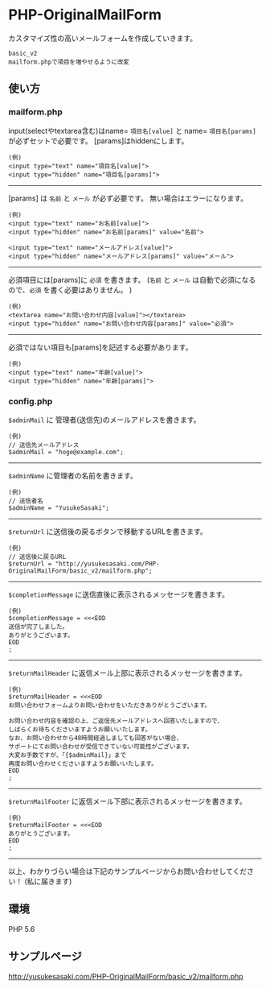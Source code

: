 # PHP-OriginalMailForm
カスタマイズ性の高いメールフォームを作成していきます。

    basic_v2
    mailform.phpで項目を増やせるように改変
    
    
## 使い方

### mailform.php

input(selectやtextarea含む)はname= `項目名[value]` と name= `項目名[params]` が必ずセットで必要です。
[params]はhiddenにします。

    (例)
    <input type="text" name="項目名[value]">
    <input type="hidden" name="項目名[params]">

***

[params] は `名前` と `メール` が必ず必要です。
無い場合はエラーになります。

    (例)
    <input type="text" name="お名前[value]">
    <input type="hidden" name="お名前[params]" value="名前">
    
    <input type="text" name="メールアドレス[value]">
    <input type="hidden" name="メールアドレス[params]" value="メール">

***

必須項目には[params]に `必須` を書きます。
(`名前` と `メール` は自動で必須になるので、`必須` を書く必要はありません。 )

    (例)
    <textarea name="お問い合わせ内容[value]"></textarea>
    <input type="hidden" name="お問い合わせ内容[params]" value="必須">

***

必須ではない項目も[params]を記述する必要があります。

    (例)
    <input type="text" name="年齢[value]">
    <input type="hidden" name="年齢[params]">


### config.php

`$adminMail` に 管理者(送信先)のメールアドレスを書きます。

    (例)
    // 送信先メールアドレス
    $adminMail = "hoge@example.com";


***

`$adminName` に管理者の名前を書きます。

    (例)
    // 送信者名
    $adminName = "YusukeSasaki";


***

`$returnUrl` に送信後の戻るボタンで移動するURLを書きます。

    (例)
    // 送信後に戻るURL
    $returnUrl = "http://yusukesasaki.com/PHP-OriginalMailForm/basic_v2/mailform.php";
    
***

`$completionMessage` に送信直後に表示されるメッセージを書きます。

    (例)
    $completionMessage = <<<EOD
    送信が完了しました。
    ありがとうございます。
    EOD
    ;

***

`$returnMailHeader` に返信メール上部に表示されるメッセージを書きます。

    (例)
    $returnMailHeader = <<<EOD
    お問い合わせフォームよりお問い合わせをいただきありがとうございます。

    お問い合わせ内容を確認の上、ご返信先メールアドレスへ回答いたしますので、
    しばらくお待ちくださいますようお願いいたします。
    なお、お問い合わせから48時間経過しましても回答がない場合、
    サポートにてお問い合わせが受信できていない可能性がございます。
    大変お手数ですが、「{$adminMail}」まで
    再度お問い合わせくださいますようお願いいたします。 
    EOD
    ;
    
***

`$returnMailFooter` に返信メール下部に表示されるメッセージを書きます。
    
    (例)
    $returnMailFooter = <<<EOD
    ありがとうございます。
    EOD
    ;

***

以上、わかりづらい場合は下記のサンプルページからお問い合わせしてください！
(私に届きます)


## 環境
PHP 5.6

## サンプルページ
http://yusukesasaki.com/PHP-OriginalMailForm/basic_v2/mailform.php

